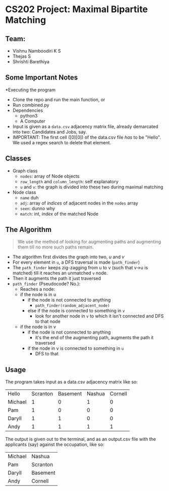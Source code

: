 # CS202 Project: Maximal Bipartite Matching

## Team:
* Vishnu Namboodiri K S
* Thejas S
* Shrishti Barethiya


## Some Important Notes
*Executing the program
  * Clone the repo and run the main function, or
  * Run combined.py
* Dependencies
  * python3
  * A Computer
* Input is given as a `data.csv` adjacency matrix file, already demarcated into two: Candidates and Jobs, say.
* IMPORTANT: The first cell ([0][0]) of the data.csv file _has_ to be "Hello". We used a regex search to delete that element.
  

## Classes
* Graph class
  * `nodes`: array of Node objects
  * `row_length` and `column_length`: self explanatory
  * `u` and `v`: the graph is divided into these two during maximal matching
* Node class
  * `name` duh
  * `adj`: array of _indices_ of adjacent nodes in the `nodes` array
  * `seen`: dunno why
  * `match`: int, _index_ of the matched Node


## The Algorithm

>We use the method of looking for augmenting paths and augmenting them till no more such paths remain.

* The algorithm first divides the graph into two, _u_ and _v_
* For every element in `u`, a DFS traversal is made (`path_finder`)
* The `path_finder` keeps zig-zagging from u to v (such that v->u is matched) till it reaches an unmatched `v` node.
* Then it augments the path it just traversed
* `path_finder` (Pseudocode? No.): 
  * Reaches a node:
  * if the node is in u
    * if the node is not connected to anything
      * `path_finder(random_adjacent_node)`
    * else if the node is connected to something in `v`
      * look for another node in `v` to which it isn't connected and DFS to that node
  * if the node is in v
    * if the node is not connected to anything 
      * it's the end of the augmenting path, augments the path it traversed
    * if the node in v is connected to something in `u`
      * DFS to that

## Usage

The program takes input as a data.csv adjacency matrix like so:

|         |          |          |        |         | 
|---------|----------|----------|--------|---------| 
| Hello   | Scranton | Basement | Nashua | Cornell | 
| Michael | 1        | 0        | 1      | 0       | 
| Pam     | 1        | 0        | 0      | 0       | 
| Daryll  | 1        | 1        | 0      | 0       | 
| Andy    | 1        | 1        | 1      | 1       | 


The output is given out to the terminal, and as an output.csv file with the applicants (say) against the occupation, like so:

|         |          | 
|---------|----------| 
| Michael | Nashua   | 
| Pam     | Scranton | 
| Daryll  | Basement | 
| Andy    | Cornell  | 

